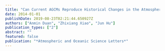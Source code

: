 ```yaml
---
title: "Can Current AGCMs Reproduce Historical Changes in the Atmospheric Diabatic Heating over the Tibetan Plateau?"
date: 2014-01-01
publishDate: 2019-08-23T02:21:44.650927Z
authors: ["Anmin Duan", "Zhixiang Xiao", "Jun Hu"]
publication_types: ["2"]
abstract: ""
featured: false
publication: "*Atmospheric and Oceanic Science Letters*"
---
```


